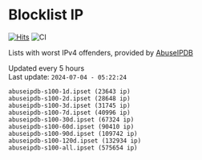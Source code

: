 # Blocklist IP

[![Hits](https://hits.seeyoufarm.com/api/count/incr/badge.svg?url=https%3A%2F%2Fgithub.com%2Fborestad%2Fblocklist-ip%2F&count_bg=%2379C83D&title_bg=%23555555&icon=&icon_color=%23E7E7E7&title=hits&edge_flat=false)](https://hits.seeyoufarm.com)  ![CI](https://img.shields.io/github/workflow/status/borestad/blocklist-ip/CI?style=flat-square)

Lists with worst IPv4 offenders, provided by [AbuseIPDB](https://www.abuseipdb.com/)

<!-- FOOTER-PLACEHOLDER -->
Updated every 5 hours<br>
Last update: `2024-07-04 - 05:22:24`
```
abuseipdb-s100-1d.ipset (23643 ip)
abuseipdb-s100-2d.ipset (28648 ip)
abuseipdb-s100-3d.ipset (31745 ip)
abuseipdb-s100-7d.ipset (40996 ip)
abuseipdb-s100-30d.ipset (67324 ip)
abuseipdb-s100-60d.ipset (90410 ip)
abuseipdb-s100-90d.ipset (109742 ip)
abuseipdb-s100-120d.ipset (132934 ip)
abuseipdb-s100-all.ipset (575654 ip)
```

